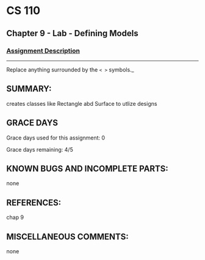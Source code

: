 # CS 110
## Chapter 9 - Lab - Defining Models

### [Assignment Description](https://docs.google.com/document/d/15DfkIaMl1zTHGfpNH6NFQGl9UYp_GamYK79O8CZCddc/edit?usp=sharing)

***
Replace anything surrounded by the `< >` symbols._

## SUMMARY:
 creates classes like Rectangle abd Surface to utlize designs
## GRACE DAYS
Grace days used for this assignment: 0

Grace days remaining: 4/5

## KNOWN BUGS AND INCOMPLETE PARTS:
 none

## REFERENCES:
 chap 9

## MISCELLANEOUS COMMENTS:
 none